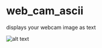 # web_cam_ascii
displays your webcam image as text

![alt text](https://github.com/[username]/[reponame]/screenshot.png?raw=true)
